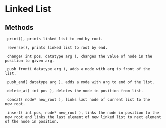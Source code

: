# Linked List

## Methods

	 print(), prints linked list to end by root.

	 reverse(), prints linked list to root by end.

	 change( int pos, datatype arg ), changes the value of node in the position to given arg.

	 push_front( datatype arg ), adds a node with arg to front of the list.

	 push_end( datatype arg ), adds a node with arg to end of the list.

	 delete_at( int pos ), deletes the node in position from list. 

	 concat( node* new_root ), links last node of current list to the new_root.

	 insert( int pos, node* new_root ), links the node in position to the new_root and links the last element of new linked list to next element of the node in position.

